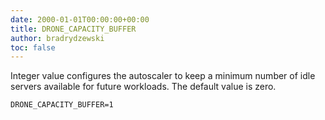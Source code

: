 ```yaml
---
date: 2000-01-01T00:00:00+00:00
title: DRONE_CAPACITY_BUFFER
author: bradrydzewski
toc: false
---
```


Integer value configures the autoscaler to keep a minimum number of idle servers available for future workloads. The default value is zero.

```
DRONE_CAPACITY_BUFFER=1
```